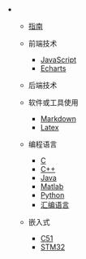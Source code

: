 * * [指南](/guide)
  * 前端技术
    * [JavaScript](/前端/JavaScript/)
    * [Echarts](/前端/Echarts/)
  * 后端技术
  * 软件或工具使用
    * [Markdown](/软件或工具使用/markdown/)
    * [Latex](/软件或工具使用/Latex)
  * 编程语言
    * [C](/编程语言/C/)
    * [C++](/编程语言/C++/)
    * [Java](/编程语言/Java/)
    * [Matlab](/编程语言/Matlab/)
    * [Python](/编程语言/Python/)
    * [汇编语言](/编程语言/汇编语言/)
    
  * 嵌入式
    * [C51](/嵌入式/C51/)
    * [STM32](/嵌入式/STM32/)
